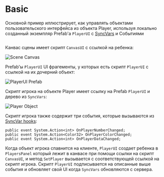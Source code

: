 # Basic

Основной пример иллюстрирует, как управлять объектами пользовательского интерфейса из объекта Player, используя локально созданный экземпляр Prefab'a `PlayerUI` с [SyncVars](../guides/synchronization/syncvars.md) и Событиями

<div align="left">

<img src="../../.gitbook/assets/image (103).png" alt="">

</div>

Канвас сцены имеет скрипт `CanvasUI` с ссылкой на ребенка:

<div align="left">

<img src="../../.gitbook/assets/image (12).png" alt="Scene Canvas">

</div>

Prefab'ы `PlayerUI` UI фрагементы, у которых есть скрипт `PlayerUI` с ссылкой на их дочерний объект:

<div align="left">

<img src="../../.gitbook/assets/image (109).png" alt="PlayerUI Prefab">

</div>

Скрипт игрока на объекте Player имеет ссылку на Prefab `PlayerUI` и дерево из `SyncVars`:

<div align="left">

<img src="../../.gitbook/assets/image (119).png" alt="Player Object">

</div>

Скрипт игрока также содержит три события, которые вызываются из [SyncVar hooks](../guides/synchronization/syncvar-hooks.md):

```
public event System.Action<int> OnPlayerNumberChanged;
public event System.Action<Color32> OnPlayerColorChanged;
public event System.Action<int> OnPlayerDataChanged;
```

Когда объект игрока спавнится на клиенте, `PlayerUI` создает ребенка в `PlayersPanel` который лежит в канвасе при помощи ссылки на скрипт `CanvasUI`, и метод `SetPlayer` вызывается с соответствующей ссылкой на скрипт игрока. Скрипт `PlayerUI` подписывается на описанные выше события и обновляет свой UI когда `SyncVars` обновляются с сервера.
